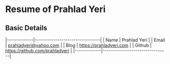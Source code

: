 # Resume of Prahlad Yeri

## Basic Details

|-------------|--------------------------------|
| Name        | Prahlad Yeri                   |
| Email       | prahladyeri@yahoo.com          |
| Blog        | https://prahladyeri.com        |
| Github      | https://github.com/prahladyeri |
|-------------|--------------------------------|	


